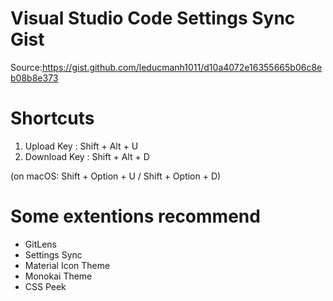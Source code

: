 # Visual Studio Code Settings Sync Gist

Source:https://gist.github.com/leducmanh1011/d10a4072e16355665b06c8eb08b8e373

# Shortcuts

1. Upload Key : Shift + Alt + U
2. Download Key : Shift + Alt + D

(on macOS: Shift + Option + U / Shift + Option + D)



# Some extentions recommend

- GitLens
- Settings Sync
- Material Icon Theme
- Monokai Theme 
- CSS Peek
